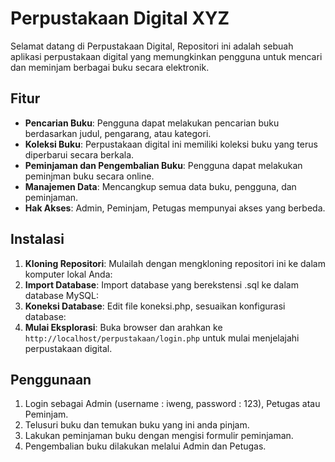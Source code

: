 # Perpustakaan Digital XYZ

Selamat datang di Perpustakaan Digital, Repositori ini adalah sebuah aplikasi perpustakaan digital yang memungkinkan pengguna untuk mencari dan meminjam berbagai buku secara elektronik.

## Fitur

- **Pencarian Buku**: Pengguna dapat melakukan pencarian buku berdasarkan judul, pengarang, atau kategori.
- **Koleksi Buku**: Perpustakaan digital ini memiliki koleksi buku yang terus diperbarui secara berkala.
- **Peminjaman dan Pengembalian Buku**: Pengguna dapat melakukan peminjman buku secara online.
- **Manajemen Data**: Mencangkup semua data buku, pengguna, dan peminjaman.
- **Hak Akses**: Admin, Peminjam, Petugas mempunyai akses yang berbeda.

## Instalasi

1. **Kloning Repositori**: Mulailah dengan mengkloning repositori ini ke dalam komputer lokal Anda:
2. **Import Database**: Import database yang berekstensi .sql ke dalam database MySQL:
3. **Koneksi Database**: Edit file koneksi.php, sesuaikan konfigurasi database:
4. **Mulai Eksplorasi**: Buka browser dan arahkan ke `http://localhost/perpustakaan/login.php` untuk mulai menjelajahi perpustakaan digital.

## Penggunaan
1. Login sebagai Admin (username : iweng, password : 123), Petugas atau Peminjam.
2. Telusuri buku dan temukan buku yang ini anda pinjam.
3. Lakukan peminjaman buku dengan mengisi formulir peminjaman.
4. Pengembalian buku dilakukan melalui Admin dan Petugas.

